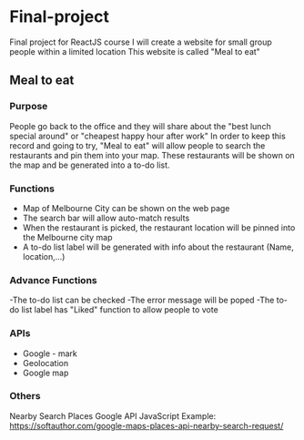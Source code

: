 # Final-project
Final project for ReactJS course
I will create a website for small group people within a limited location
This website is called "Meal to eat"

## Meal to eat
### Purpose 
People go back to the office and they will share about the "best lunch special around" or "cheapest happy hour after work"
In order to keep this record and going to try, "Meal to eat" will allow people to search the restaurants and pin them into your map. 
These restaurants will be shown on the map and be generated into a to-do list.

### Functions
- Map of Melbourne City can be shown on the web page
- The search bar will allow auto-match results
- When the restaurant is picked, the restaurant location will be pinned into the Melbourne city map
- A to-do list label will be generated with info about the restaurant (Name, location,...)

### Advance Functions
-The to-do list can be checked
-The error message will be poped 
-The to-do list label has "Liked" function to allow people to vote 

### APIs
- Google - mark
- Geolocation
- Google map

### Others
Nearby Search Places Google API JavaScript Example:
https://softauthor.com/google-maps-places-api-nearby-search-request/
